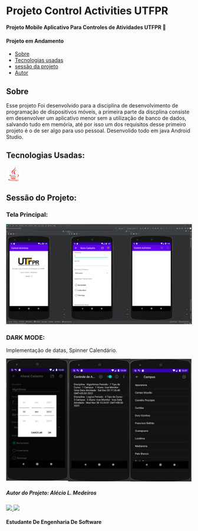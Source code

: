 <h1> Projeto Control Activities UTFPR </h1>
<p><b>Projeto Mobile Aplicativo Para Controles de Atividades UTFPR 🧮</b></p>


<h4> 
	Projeto em Andamento
</h4>

<ul>
 <li><a href="#sobre">Sobre</a></li>
 <li><a href="#tecnologias">Tecnologias usadas</a></li> 
 <li><a href="#sessao">sessão da projeto</a></li>
 <li><a href="#autor">Autor</a></li> 
</ul>

<h2 id="sobre">Sobre</h2>
<p>Esse projeto Foi desenvolvido para a disciplina de desenvolvimento de programação de dispositivos móveis, a primeira parte da discplina consiste em desenvolver um aplicativo menor sem a utilização de banco de dados, salvando tudo em memória, até por isso um dos requisitos desse primeiro projeto é o de ser algo para uso pessoal.
Desenvolido todo em java Android Studio.</p>



<h2 Requisitos Minimos para Rodar o APP.</h2>

	

<h2 id="tecnologias">Tecnologias Usadas:</h2>

<p>
  <img src="https://github.com/devicons/devicon/blob/master/icons/java/java-plain.svg" alt="VSCode" width="40" height="40"/><img                                                                                                                          
 
</p>

<h2 id="sessao">Sessão do Projeto:</h2>

<h3>Tela Principal:</h3>


![Começo](https://github.com/AlexDeSaran/ControlActivitiesUTFPR/blob/main/print.png)
<h3>DARK MODE:</h3>
Implementação de datas, Spinner Calendário.

![Começo](https://github.com/AlexDeSaran/ControlActivitiesUTFPR/blob/main/dark.png)


##### Autor do Projeto: Alécio L. Medeiros

<p> 
  <a href="https://www.linkedin.com/in/alex-leandro-medeiros-5b68741a3/">
    <img src="https://img.shields.io/badge/LinkedIn-0077B5?style=for-the-badge&logo=linkedin&logoColor=white" />
  </a> 
  <a href="https://github.com/AlexDeSaran">
    <img src="https://img.shields.io/badge/GitHub-100000?style=for-the-badge&logo=github&logoColor=white" />
  </a>   
  </a>   
</p>

#### Estudante De Engenharia De Software
 
